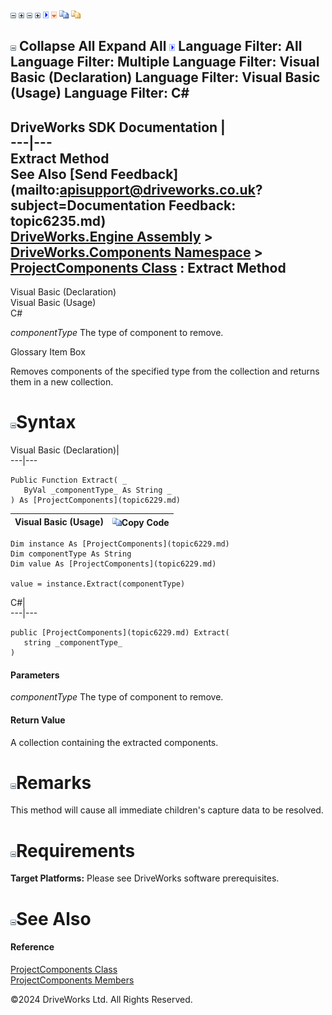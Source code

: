 ![](dotnetimages/collapse.gif) ![](dotnetimages/expand.gif) ![](dotnetimages/collapse.gif) ![](dotnetimages/expand.gif) ![](dotnetimages/drpdown.gif) ![](dotnetimages/drpdown_orange.gif) ![](dotnetimages/copycode.gif) ![](dotnetimages/copycodeHighlight.gif)

![](dotnetimages/collapse.gif) Collapse All Expand All ![](dotnetimages/drpdown.gif) Language Filter: All  Language Filter: Multiple  Language Filter: Visual Basic (Declaration) Language Filter: Visual Basic (Usage) Language Filter: C#  
---  
DriveWorks SDK Documentation  |   
---|---  
Extract Method   
See Also [Send Feedback](mailto:apisupport@driveworks.co.uk?subject=Documentation Feedback: topic6235.md)  
[DriveWorks.Engine Assembly](topic2156.md) > [DriveWorks.Components Namespace](topic6089.md) > [ProjectComponents Class](topic6229.md) : Extract Method  
---  
  
Visual Basic (Declaration)    
Visual Basic (Usage)    
C# 

_componentType_
    The type of component to remove.

Glossary Item Box

Removes components of the specified type from the collection and returns them in a new collection. 

# ![](dotnetimages/collapse.gif)Syntax

Visual Basic (Declaration)|   
---|---  
      
    
    Public Function Extract( _
       ByVal _componentType_ As String _
    ) As [ProjectComponents](topic6229.md)  
  
Visual Basic (Usage)| ![](dotnetimages/copycode.gif)Copy Code  
---|---  
      
    
    Dim instance As [ProjectComponents](topic6229.md)
    Dim componentType As String
    Dim value As [ProjectComponents](topic6229.md)
     
    value = instance.Extract(componentType)  
  
C#|   
---|---  
      
    
    public [ProjectComponents](topic6229.md) Extract( 
       string _componentType_
    )  
  
#### Parameters

 _componentType_
    The type of component to remove.

#### Return Value

A collection containing the extracted components.

# ![](dotnetimages/collapse.gif)Remarks

This method will cause all immediate children's capture data to be resolved.

# ![](dotnetimages/collapse.gif)Requirements

**Target Platforms:** Please see DriveWorks software prerequisites.

# ![](dotnetimages/collapse.gif)See Also

#### Reference

[ProjectComponents Class](topic6229.md)   
[ProjectComponents Members](topic6230.md)

©2024 DriveWorks Ltd. All Rights Reserved.
